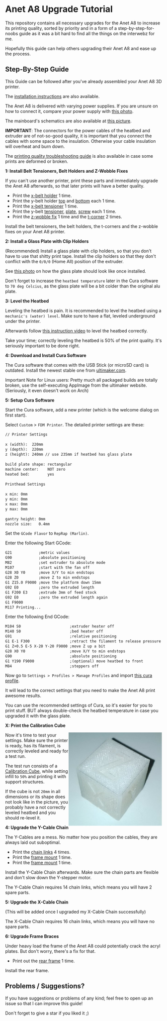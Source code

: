 
# Anet A8 Upgrade Tutorial

This repository contains all necessary upgrades for the
Anet A8 to increase its printing quality, sorted by
priority and in a form of a step-by-step-for-noobs
guide as it was a bit hard to find all the things on
the interwebz for me.

Hopefully this guide can help others upgrading their
Anet A8 and ease up the process.


## Step-By-Step Guide

This Guide can be followed after you've already
assembled your Anet A8 3D printer.

The [installation instructions](./instructions/installation-instructions.pdf)
are also available.

The Anet A8 is delivered with varying power supplies.
If you are unsure on how to connect it, compare your
power supply with [this photo](./instructions/power-supply.jpg).

The mainboard's schematics are also available at
[this picture](./instructions/mainboard.jpg).

**IMPORTANT**: The connectors for the power cables
of the heatbed and extruder are of not-so-good quality,
it is important that you connect the cables with some
space to the insulation. Otherwise your cable insulation
will overheat and burn down.

The [printing quality troubleshooting guide](./instructions/quality-troubleshooting-guide.pdf)
is also available in case some prints are deformed or broken.


**1: Install Belt Tensioners, Belt Holders and Z-Wobble Fixes**

If you can't use another printer, print these parts and
immediately upgrade the Anet A8 afterwards, so that later
prints will have a better quality.

- Print the [x-belt holder](./parts/belt-holders/x-belt_holder.stl) 1 time.
- Print the y-belt holder [top](./parts/belt-holders/y-belt_holder-top.stl) and [bottom](./parts/belt-holders/y-belt_holder-bottom.stl) each 1 time.
- Print the [x-belt tensioner](./parts/belt-tensioners/x-tensioner.stl) 1 time.
- Print the y-belt [tensioner](./parts/belt-tensioners/y-tensioner.stl), [plate](./parts/belt-tensioners/y-plate.stl), [screw](./parts/belt-tensioners/y-screw.stl) each 1 time.
- Print the [z-wobble fix](./parts/z-wobble/z-wobblefix.stl) 1 time and the [t-corner](./parts/z-wobble/t-corner.stl) 2 times.

Install the belt tensioners, the belt holders, the
t-corners and the z-wobble fixes on your Anet A8 printer.


**2: Install a Glass Plate with Clip Holders**

(Recommended) Install a glass plate with clip holders,
so that you don't have to use that shitty print tape.
Install the clip holders so that they don't conflict
with the `0/0/0` (Home All) position of the extruder.

See [this photo]() on how the glass plate should look
like once installed.

Don't forget to increase the `heatbed temperature` later
in the Cura software to `70 deg Celcius`, as the glass
plate will be a bit colder than the original alu plate.

**3: Level the Heatbed**

Leveling the heatbed is pain. It is recommended to level
the heatbed using a `mechanic's (water) level`. Make sure
to have a flat, leveled underground under the printer.

Afterwards follow [this instruction video](https://www.youtube.com/watch?v=O55x7B-MsE4)
to level the heatbed correctly.

Take your time; correctly leveling the heatbed is 50% of
the print quality. It's seriously important to be done
right.


**4: Download and Install Cura Software**

The Cura software that comes with the USB Stick (or microSD
card) is outdated. Install the newest stable one from
[ultimaker.com](https://ultimaker.com/en/products/cura-software).

Important Note for Linux users: Pretty much all packaged
builds are totally broken, use the self-executing AppImage
from the ultimaker website. (Seriously, it even doesn't work
on Arch)


**5: Setup Cura Software**

Start the Cura software, add a new printer (which is the
welcome dialog on first start).

Select `Custom` > `FDM Printer`. The detailed printer
settings are these:

```
// Printer Settings

x (width):  220mm
y (depth):  220mm
z (height): 240mm // use 235mm if heatbed has glass plate

build plate shape: rectangular
machine center:    NOT zero
heated bed:        yes

Printhead Settings

x min: 0mm
y min: 0mm
x max: 0mm
y max: 0mm

gantry height: 0mm
nozzle size:   0.4mm
```

Set the `GCode Flavor` to `RepRap (Marlin)`.

Enter the following Start GCode:

```gcode
G21            ;metric values
G90            ;absolute positioning
M82            ;set extruder to absolute mode
M107           ;start with the fan off
G28 X0 Y0      ;move X/Y to min endstops
G28 Z0         ;move Z to min endstops
G1 Z15.0 F9000 ;move the platform down 15mm
G92 E0         ;zero the extruded length
G1 F200 E3     ;extrude 3mm of feed stock
G92 E0         ;zero the extruded length again
G1 F9000
M117 Printing...
```

Enter the following End GCode:

```gcode
M104 S0                      ;extruder heater off
M140 S0                      ;bed heater off
G91                          ;relative positioning
G1 E-1 F300                  ;retract the filament to release pressure
G1 Z+0.5 E-5 X-20 Y-20 F9000 ;move Z up a bit
G28 X0 Y0                    ;move X/Y to min endstops
G90                          ;absolute positioning
G1 Y190 F9000                ;(optional) move heatbed to front
M84                          ;steppers off
```

Now go to `Settings > Profiles > Manage Profiles` and
import [this cura profile](./profiles/normal_quality.curaprofile).

It will lead to the correct settings that you need to make the
Anet A8 print awesome results.

You can use the recommended settings of Cura, so it's easier
for you to print stuff. BUT always double-check the heatbed
temperature in case you upgraded it with the glass plate.


**X: Print the Calibration Cube**

<img src="./photos/calibration-cube.jpg" align="right" width="300px">

Now it's time to test your settings. Make sure the printer
is ready, has its filament, is correctly leveled and ready
for a test run.

The test run consists of a [Calibration Cube](./calibration_cube.stl),
while setting infill to `50%` and printing it with support
structures.

If the cube is not `20mm` in all dimensions or its shape
does not look like in the picture, you probably have a not
correctly leveled heatbed and you should re-level it.


**4: Upgrade the Y-Cable Chain**

The Y-Cables are a mess. No matter how you position the
cables, they are always laid out suboptimal.

- Print the [chain links](./parts/y-chain/chain_x4.stl) 4 times.
- Print the [frame mount](./parts/y-chain/frame_mount.stl) 1 time.
- Print the [frame mount](./parts/y-chain/hotbed_mount.stl) 1 time.

Install the Y-Cable Chain afterwards. Make sure the chain
parts are flexible and don't slow down the Y-stepper motor.

The Y-Cable Chain requires 14 chain links, which means you
will have 2 spare parts.


**5: Upgrade the X-Cable Chain**

(This will be added once I upgraded my X-Cable Chain successfully)

The X-Cable Chain requires 16 chain links, which means you
will have no spare parts.


**6: Upgrade Frame Braces**

Under heavy load the frame of the Anet A8 could potentially
crack the acryl plates. But don't worry, there's a fix for
that.

- Print out the [rear frame](./parts/frame-braces/frame-rear.stl) 1 time.

Install the rear frame.


## Problems / Suggestions?

If you have suggestions or problems of any kind; feel free
to open up an issue so that I can improve this guide!

Don't forget to give a star if you liked it ;)

